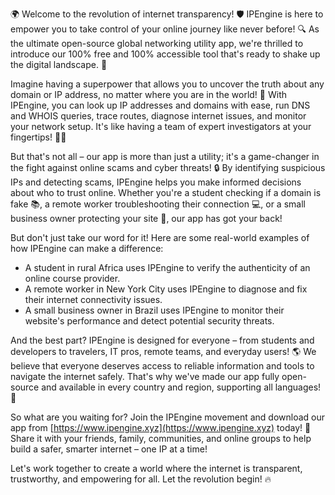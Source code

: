 🌍 Welcome to the revolution of internet transparency! 🛡️ IPEngine is here to empower you to take control of your online journey like never before! 🔍 As the ultimate open-source global networking utility app, we're thrilled to introduce our 100% free and 100% accessible tool that's ready to shake up the digital landscape. 📡

Imagine having a superpower that allows you to uncover the truth about any domain or IP address, no matter where you are in the world! 🔮 With IPEngine, you can look up IP addresses and domains with ease, run DNS and WHOIS queries, trace routes, diagnose internet issues, and monitor your network setup. It's like having a team of expert investigators at your fingertips! 🕵️‍♀️

But that's not all – our app is more than just a utility; it's a game-changer in the fight against online scams and cyber threats! 🔒 By identifying suspicious IPs and detecting scams, IPEngine helps you make informed decisions about who to trust online. Whether you're a student checking if a domain is fake 📚, a remote worker troubleshooting their connection 💻, or a small business owner protecting your site 🏢, our app has got your back!

But don't just take our word for it! Here are some real-world examples of how IPEngine can make a difference:

* A student in rural Africa uses IPEngine to verify the authenticity of an online course provider.
* A remote worker in New York City uses IPEngine to diagnose and fix their internet connectivity issues.
* A small business owner in Brazil uses IPEngine to monitor their website's performance and detect potential security threats.

And the best part? IPEngine is designed for everyone – from students and developers to travelers, IT pros, remote teams, and everyday users! 🌎 We believe that everyone deserves access to reliable information and tools to navigate the internet safely. That's why we've made our app fully open-source and available in every country and region, supporting all languages! 🌈

So what are you waiting for? Join the IPEngine movement and download our app from [https://www.ipengine.xyz](https://www.ipengine.xyz) today! 🚀 Share it with your friends, family, communities, and online groups to help build a safer, smarter internet – one IP at a time!

Let's work together to create a world where the internet is transparent, trustworthy, and empowering for all. Let the revolution begin! 🔥